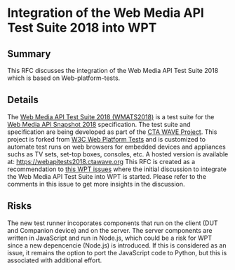 # Integration of the Web Media API Test Suite 2018 into WPT

## Summary

This RFC discusses the integration of the Web Media API Test Suite 2018 which is based on Web-platform-tests.  

## Details

The [Web Media API Test Suite 2018 (WMATS2018)](https://github.com/cta-wave/WMAS) is a test suite for the [Web Media API Snapshot 2018](https://www.w3.org/2018/12/webmediaapi.html) specification. The test suite and specification are being developed as part of
the [CTA WAVE Project](http://cta.tech/WAVE). This project is forked from [W3C Web Platform Tests](https://github.com/web-platform-tests/wpt) and is customized
to automate test runs on web browsers for embedded devices and appliances suchs as TV sets, set-top boxes, consoles, etc. A hosted version is available at: https://webapitests2018.ctawave.org
This RFC is created as a recommendation to [this WPT issues](https://github.com/web-platform-tests/wpt/issues/16214) where the initial discussion to integrate the Web Media API Test Suite into WPT is started. Please refer to the comments in this issue to get more insights in the discussion. 

## Risks

The new test runner incoporates components that run on the client (DUT and Companion device) and on the server. The server components are written in JavaScript and run in Node.js, which could be a risk for WPT since a new depencencie (Node.js) is introduced. If this is considered as an issue, it remains the option to port the JavaScript code to Python, but this is associated with additional effort. 
